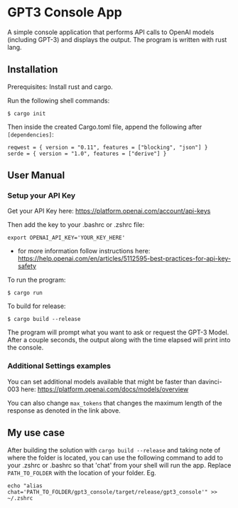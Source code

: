 # GPT3 Console App
A simple console application that performs API calls to OpenAI models (including GPT-3) and displays the output. The program is written with rust lang.

## Installation
Prerequisites:
Install rust and cargo.

Run the following shell commands:
```
$ cargo init
```

Then inside the created Cargo.toml file, append the following after `[dependencies]`:
```
reqwest = { version = "0.11", features = ["blocking", "json"] }
serde = { version = "1.0", features = ["derive"] }
```


## User Manual

### Setup your API Key
Get your API Key here:
https://platform.openai.com/account/api-keys

Then add the key to your .bashrc or .zshrc file:
```
export OPENAI_API_KEY='YOUR_KEY_HERE'
```
* for more information follow instructions here: https://help.openai.com/en/articles/5112595-best-practices-for-api-key-safety

To run the program:
```
$ cargo run 
```

To build for release:
```
$ cargo build --release
```

The program will prompt what you want to ask or request the GPT-3 Model. After a couple seconds, the output along with the time elapsed will print into the console.

### Additional Settings examples
You can set additional models available that might be faster than davinci-003 here:
https://platform.openai.com/docs/models/overview

You can also change `max_tokens` that changes the maximum length of the response as denoted in the link above.

## My use case
After building the solution with `cargo build --release` and taking note of where the folder is located, you can use the following command to add to your .zshrc or .bashrc so that 'chat' from your shell will run the app. Replace `PATH_TO_FOLDER` with the location of your folder. Eg.
```
echo "alias chat='PATH_TO_FOLDER/gpt3_console/target/release/gpt3_console'" >> ~/.zshrc
```
